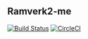 Ramverk2-me
----------------

[![Build Status](https://travis-ci.org/Graudusk/ramverk2-me.svg?branch=master)](https://travis-ci.org/Graudusk/ramverk2-me)
[![CircleCI](https://circleci.com/gh/Graudusk/ramverk2-me.svg?style=svg)](https://circleci.com/gh/Graudusk/ramverk2-me)

